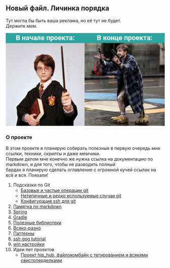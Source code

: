 ## Новый файл. Личинка порядка

Тут могла бы быть ваша реклама, но её тут не будет.  
Держите мем.  

<kbd>
   <img src="resources/res001_common_programmer.png"/>
</kbd>

### О проекте

В этом проекте я планирую собирать полезные в первую очередь мне ссылки, техники, скрипты и даже мемчики.  
Первым делом мне конечно же нужна ссылка на документацию по markdown, и для того, чтобы не разводить полный  
бардак я планирую сделать оглавление с огромной кучей ссылок на всё и вся. Поехали!

1. Подсказки по Git
   - [Базовые и частые операции git](hints/git_common.md)  
   - [Нетипичные и редко используемые случаи git](hints/git_uncommon.md)
   - [Конфигурация ssh для git](hints/ssh_gpg_usage.md)  
2. [Памятка по markdown](hints/md_is_markdown.md)    
3. [Spring](hints/spring.md)
4. [Gradle](hints/gradle.md)     
5. [Полезные библиотеки](hints/useful_libs.md)     
6. [Всяко-разно](hints/other.md)    
7. [Паттерны](hints/patterns.md)
8. [ssh gpg tutorial](hints/ssh_gpg_usage.md)  
9. [win настройки](hints/win_soft_settings.md)  
10. Идеи пет проектов
    - [Проект hip_hub, файлокомбайн с тегированием и всякими свистоперделками](ideas/hip_hub/description.md)
